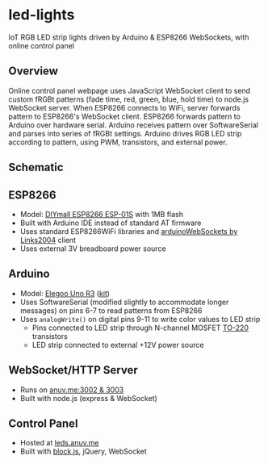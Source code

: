 # led-lights
IoT RGB LED strip lights driven by Arduino &amp; ESP8266 WebSockets, with online control panel

## Overview
Online control panel webpage uses JavaScript WebSocket client to send custom fRGBt patterns (fade time, red, green, blue, hold time) to node.js WebSocket server. When ESP8266 connects to WiFi, server forwards pattern to ESP8266's WebSocket client. ESP8266 forwards pattern to Arduino over hardware serial. Arduino receives pattern over SoftwareSerial and parses into series of fRGBt settings. Arduino drives RGB LED strip according to pattern, using PWM, transistors, and external power.

## Schematic


## ESP8266
 - Model: [DIYmall ESP8266 ESP-01S](https://www.amazon.com/gp/product/B00O34AGSU/) with 1MB flash
 - Built with Arduino IDE instead of standard AT firmware
 - Uses standard ESP8266WiFi libraries and [arduinoWebSockets by Links2004](https://github.com/Links2004/arduinoWebSockets) client
 - Uses external 3V breadboard power source

## Arduino
 - Model: [Elegoo Uno R3](https://www.amazon.com/Elegoo-EL-CB-001-ATmega328P-ATMEGA16U2-Arduino/dp/B01EWOE0UU) ([kit](https://www.elegoo.com/product/elegoo-uno-project-super-starter-kit/))
 - Uses SoftwareSerial (modified slightly to accommodate longer messages) on pins 6-7 to read patterns from ESP8266
 - Uses `analogWrite()` on digital pins 9-11 to write color values to LED strip
    - Pins connected to LED strip through N-channel MOSFET [TO-220](https://www.amazon.com/gp/product/B07CTJFG7M) transistors
    - LED strip connected to external +12V power source

## WebSocket/HTTP Server
 - Runs on [anuv.me:3002&nbsp;&amp;&nbsp;3003](http://anuv.me)
 - Built with node.js (express & WebSocket)

## Control Panel
 - Hosted at [leds.anuv.me](http://leds.anuv.me)
 - Built with [block.js](https://github.com/anuvgupta/block.js), jQuery, WebSocket
